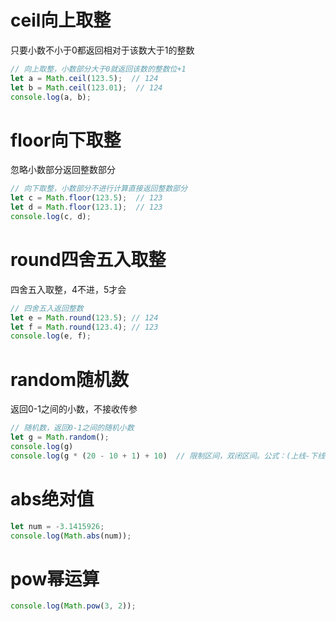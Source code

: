 # ceil向上取整

只要小数不小于0都返回相对于该数大于1的整数

```javascript
// 向上取整，小数部分大于0就返回该数的整数位+1
let a = Math.ceil(123.5);  // 124
let b = Math.ceil(123.01);  // 124
console.log(a, b);
```

# floor向下取整

忽略小数部分返回整数部分

```javascript
// 向下取整，小数部分不进行计算直接返回整数部分
let c = Math.floor(123.5);  // 123
let d = Math.floor(123.1);  // 123
console.log(c, d);
```

# round四舍五入取整

四舍五入取整，4不进，5才会

```javascript
// 四舍五入返回整数
let e = Math.round(123.5); // 124
let f = Math.round(123.4); // 123
console.log(e, f);
```

# random随机数

返回0-1之间的小数，不接收传参

```javascript
// 随机数，返回0-1之间的随机小数
let g = Math.random();
console.log(g)
console.log(g * (20 - 10 + 1) + 10)  // 限制区间，双闭区间。公式：(上线-下线+1)+下线
```

# abs绝对值

```javascript
let num = -3.1415926;
console.log(Math.abs(num));
```

# pow幂运算

```javascript
console.log(Math.pow(3, 2));
```